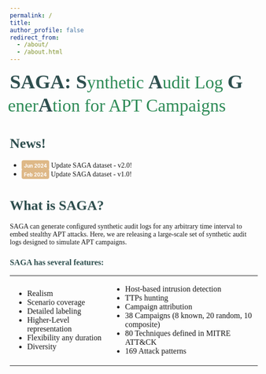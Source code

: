 ```yaml
---
permalink: /
title: 
author_profile: false
redirect_from: 
  - /about/
  - /about.html
---
```

<p>
  <strong style="color: #2F4F4F; font-family: 'Georgia'; font-weight: bold;font-size:40px">SAGA: </strong>
  <span style="color: #2F4F4F; font-family: 'Georgia'; font-weight: bold;font-size:40px">S</span>
  <span style="color: #2E8B57; font-family: 'Georgia'; font-size:36px; margin-left: -4px;">ynthetic </span>
  <span style="color: #2F4F4F; font-family: 'Georgia'; font-weight: bold;font-size:40px">A</span>
  <span style="color: #2E8B57; font-family: 'Georgia'; font-size:36px; margin-left: -4px;">udit Log </span> 
  <span style="color: #2F4F4F; font-family: 'Georgia'; font-weight: bold;font-size:40px">G</span>
  <span style="color: #2E8B57; font-family: 'Georgia'; font-size:36px; margin-left: -4px;">ener</span>
  <span style="color: #2F4F4F; font-family: 'Georgia'; font-weight: bold;font-size:40px; margin-left: -4px;">A</span>
  <span style="color: #2E8B57; font-family: 'Georgia'; font-size:36px; margin-left: -4px;">tion for APT Campaigns </span>
</p>

<h1 style= "color:#2F4F4F; font-family: 'Georgia'"> News! </h1>
<ul>
  <li> <span style="border-width: 3px ; width: 150px; height: 30px ; padding: 1px 5px 2px 5px; text-align: center; background-color:#DEB887;border-radius: 4px;"><font style="font-weight:bold" color="white" size="1">Jun 2024</font></span><span style="font-family: 'Georgia';"> Update SAGA dataset - v2.0!</span></li>
  <li> <span style="border-width: 3px ; width: 150px; height: 30px ; padding: 1px 5px 2px 5px; text-align: center; background-color:#DEB887;border-radius: 4px;"><font style="font-weight:bold" color="white" size="1">Feb 2024</font></span><span style="font-family: 'Georgia';"> Update SAGA dataset - v1.0!</span></li>  
</ul>

<h1 style= "color:#2F4F4F; font-family: 'Georgia';">What is SAGA?</h1>
<p style="font-family: 'Georgia';">SAGA can generate configured synthetic audit logs for any arbitrary time interval to embed stealthy APT attacks. Here, we are releasing a large-scale set of synthetic audit logs designed to simulate APT campaigns.</p>
<h3 style= "color:#2F4F4F; font-family: 'Georgia';">SAGA has several features:</h3>
<table>
  <tr>
    <td>
      <ul>
        <li style="font-family: 'Georgia';">Realism</li>
        <li style="font-family: 'Georgia';">Scenario coverage</li>
        <li style="font-family: 'Georgia';">Detailed labeling</li>
        <li style="font-family: 'Georgia';">Higher-Level representation</li>
        <li style="font-family: 'Georgia';">Flexibility any duration </li>
        <li style="font-family: 'Georgia';">Diversity</li>
      </ul>
    </td>
    <td>
      <ul>
        <li style="font-family: 'Georgia';">Host-based intrusion detection</li>
        <li style="font-family: 'Georgia';">TTPs hunting</li>
        <li style="font-family: 'Georgia';">Campaign attribution</li>
        <li style="font-family: 'Georgia';">38 Campaigns (8 known, 20 random, 10 composite)</li>
        <li style="font-family: 'Georgia';">80 Techniques defined in MITRE ATT&CK</li>
        <li style="font-family: 'Georgia';">169 Attack patterns</li>
      </ul>
    </td>
  </tr>
</table>
